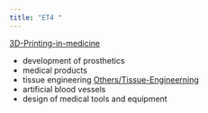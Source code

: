 ```yaml
---
title: "ET4 "
---
```

[3D-Printing-in-medicine](Others/3D-Printing-in-medicine.md)
- development of prosthetics
- medical products 
- tissue engineering [Others/Tissue-Engineerning](Others/Tissue-Engineerning.md)
-  artificial blood vessels 
-  design of medical tools and equipment